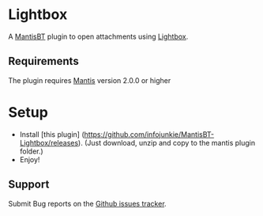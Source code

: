 Lightbox
=================

A [MantisBT](http://www.mantisbt.org/) plugin to open attachments using [Lightbox](http://lokeshdhakar.com/projects/lightbox2/).

## Requirements

The plugin requires [Mantis](http://www.mantisbt.org/) version 2.0.0 or higher

# Setup
* Install [this plugin] (https://github.com/infojunkie/MantisBT-Lightbox/releases). (Just download, unzip and copy to the mantis plugin folder.)
* Enjoy!

## Support

Submit Bug reports on the
[Github issues tracker](https://github.com/infojunkie/MantisBT-Lightbox/issues).
